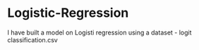 # Logistic-Regression
I have built a model on Logisti regression using a dataset - logit classification.csv

